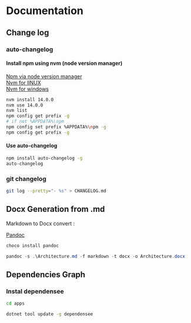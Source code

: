 # Documentation

## Change log

### auto-changelog

#### Install npm using nvm (node version manager)

[Npm via node version manager](https://docs.npmjs.com/downloading-and-installing-node-js-and-npm#using-a-node-version-manager-to-install-nodejs-and-npm)  
[Nvm for lINUX](https://github.com/nvm-sh/nvm)  
[Nvm for windows](https://github.com/coreybutler/nvm-windows)

```sh
nvm install 14.0.0
nvm use 14.0.0
nvm list
npm config get prefix -g
# if not %APPDATA%\npm
npm config set prefix %APPDATA%\npm -g
npm config get prefix -g
```

#### Use auto-changelog

```sh
npm install auto-changelog -g 
auto-changelog
```

### git changelog

```sh
git log --pretty="- %s" > CHANGELOG.md
```

## Docx Generation from .md

Markdown to Docx convert :

[Pandoc](https://pandoc.org/)  

```powershell
choco install pandoc

pandoc -s .\Architecture.md -f markdown -t docx -o Architecture.docx
```

## Dependencies Graph

### Instal dependensee

```sh
cd apps

dotnet tool update -g dependensee
```

